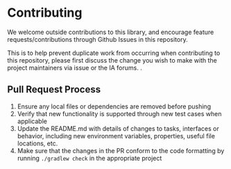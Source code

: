 # Contributing

We welcome outside contributions to this library, and encourage feature requests/contributions through Github 
Issues in this repository.

This is to help prevent duplicate work from occurring when contributing to this repository, please first discuss the 
change you wish to make with the project maintainers via issue or the IA forums. . 

## Pull Request Process

1. Ensure any local files or dependencies are removed before pushing
2. Verify that new functionality is supported through new test cases when applicable
2. Update the README.md with details of changes to tasks, interfaces or behavior, including new environment 
   variables, properties, useful file locations, etc.
3. Make sure that the changes in the PR conform to the code formatting by running `./gradlew check` in the appropriate project


